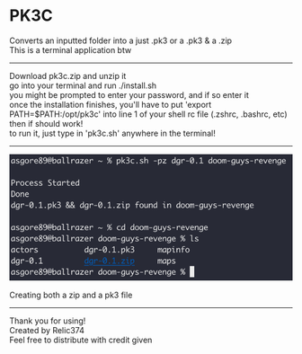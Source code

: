 # PK3C
Converts an inputted folder into a just .pk3 or a .pk3 & a .zip<br>
This is a terminal application btw

<hr>

Download pk3c.zip and unzip it<br>
go into your terminal and run ./install.sh<br>
you might be prompted to enter your password, and if so enter it<br>
once the installation finishes, you'll have to put 'export PATH=$PATH:/opt/pk3c' into line 1 of your shell rc file (.zshrc, .bashrc, etc)<br>
then if should work!<br>
to run it, just type in 'pk3c.sh' anywhere in the terminal!<br>

<hr>

![Image](pk3c.png)
<p>Creating both a zip <bold>and</bold> a pk3 file</p>

<hr>

Thank you for using!<br>
Created by Relic374<br>
Feel free to distribute with credit given<br>
